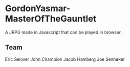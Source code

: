 # GordonYasmar-MasterOfTheGauntlet
A JRPG made in Javascript that can be played in browser.

Team
----------
Eric Selover
John Champion
Jacob Hamberg
Joe Senneker